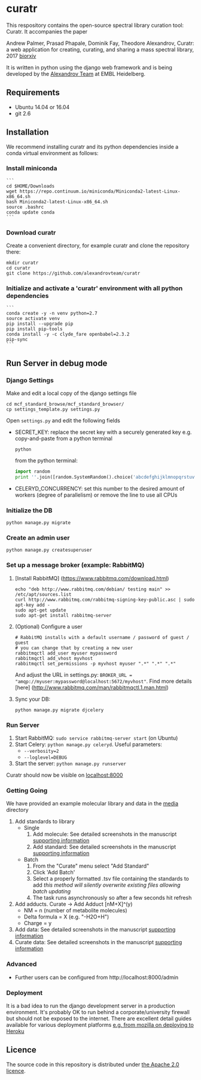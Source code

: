 # curatr
This respository contains the open-source spectral library curation tool: Curatr.
It accompanies the paper

Andrew Palmer, Prasad Phapale, Dominik Fay, Theodore Alexandrov, Curatr: a web application for creating, curating, and sharing a mass spectral library, 2017 [biorxiv](https://doi.org/10.1101/170571)

It is written in python using the django web framework and is being developed by the [Alexandrov Team](http://www.embl.de/research/units/scb/alexandrov/) at EMBL Heidelberg.

## Requirements ##
* Ubuntu 14.04 or 16.04
* git 2.6

## Installation ##
We recommend installing curatr and its python dependencies inside a conda virtual environment as follows:

### Install miniconda 
    ```
    cd $HOME/Downloads
    wget https://repo.continuum.io/miniconda/Miniconda2-latest-Linux-x86_64.sh
    bash Miniconda2-latest-Linux-x86_64.sh
    source .bashrc
    conda update conda
    ```
### Download curatr
Create a convenient directory, for example curatr and clone the repository there:
```commandline
mkdir curatr
cd curatr
git clone https://github.com/alexandrovteam/curatr
```

### Initialize and activate a 'curatr' environment with all python dependencies
    ```
    conda create -y -n venv python=2.7
    source activate venv
    pip install --upgrade pip
    pip install pip-tools
    conda install -y -c clyde_fare openbabel=2.3.2
    pip-sync
    ```
    
## Run Server in debug mode ##
### Django Settings ###
Make and edit a local copy of the django settings file
```
cd mcf_standard_browse/mcf_standard_browser/
cp settings_template.py settings.py
```
Open `settings.py` and edit the following fields
 * SECRET_KEY: replace the secret key with a securely generated key e.g. copy-and-paste from a python terminal
 
      ```
      python
      ```
      from the python terminal:
      ```python
      import random
      print ''.join([random.SystemRandom().choice('abcdefghijklmnopqrstuvwxyz0123456789!@#$%^&*(-_=+)') for i in range(50)])
      ```
 * CELERYD_CONCURRENCY: set this number to the desired amount of workers (degree of parallelism) or remove the line to use all CPUs  

### Initialize the DB ###
```
python manage.py migrate
```

### Create an admin user ##
```
python manage.py createsuperuser
```

### Set up a message broker (example: RabbitMQ) ##
1. [Install RabbitMQ] (https://www.rabbitmq.com/download.html)

    ```commandline
    echo "deb http://www.rabbitmq.com/debian/ testing main" >> /etc/apt/sources.list
    curl http://www.rabbitmq.com/rabbitmq-signing-key-public.asc | sudo apt-key add -
    sudo apt-get update
    sudo apt-get install rabbitmq-server
    ```
2. (Optional) Configure a user
    ```
    # RabbitMQ installs with a default username / password of guest / guest
    # you can change that by creating a new user
    rabbitmqctl add_user myuser mypassword
    rabbitmqctl add_vhost myvhost
    rabbitmqctl set_permissions -p myvhost myuser ".*" ".*" ".*"
    ```
    
    And adjust the URL in settings.py: `BROKER_URL = "amqp://myuser:mypassword@localhost:5672/myvhost"`.
    Find more details [here] (http://www.rabbitmq.com/man/rabbitmqctl.1.man.html)
3. Sync your DB: 
    ```commandline
    python manage.py migrate djcelery
    ```
### Run Server ###
1. Start RabbitMQ: `sudo service rabbitmq-server start` (on Ubuntu)
2. Start Celery: `python manage.py celeryd`. Useful parameters:
    - `--verbosity=2`
    - `--loglevel=DEBUG`
3. Start the server: `python manage.py runserver`

Curatr should now be visible on  [localhost:8000](http://localhost:8000)

### Getting Going ###

We have provided an example molecular library and data in the [media](https://github.com/alexandrovteam/curatr/mcf_standard_browser/media) directory 
1. Add standards to library
    * Single
        1. Add molecule:
            See detailed screenshots in the manuscript [supporting information](http://www.biorxiv.org/content/biorxiv/suppl/2017/08/15/170571.DC1/170571-1.pdf)
        2. Add standard:
            See detailed screenshots in the manuscript [supporting information](http://www.biorxiv.org/content/biorxiv/suppl/2017/08/15/170571.DC1/170571-1.pdf)
    * Batch
        1. From the "Curate" menu select "Add Standard"
        2. Click 'Add Batch'
        3. Select a properly formatted .tsv file containing the standards to add
            *this method will silently overwrite existing files allowing batch updating*
        4. The task runs asynchronously so after a few seconds hit refresh
2. Add adducts.
    Curate -> Add Adduct
    [nM+X]^(y)
    * NM = n (number of metabolite molecules)
    * Delta formula = X (e.g. "-H2O+H")
    * Charge = y 
3. Add data: 
    See detailed screenshots in the manuscript [supporting information](http://www.biorxiv.org/content/biorxiv/suppl/2017/08/15/170571.DC1/170571-1.pdf) 
4. Curate data: 
    See detailed screenshots in the manuscript [supporting information](http://www.biorxiv.org/content/biorxiv/suppl/2017/08/15/170571.DC1/170571-1.pdf)

    
### Advanced ###
* Further users can be configured from http://localhost:8000/admin

### Deployment ###
It is a bad idea to run the django development server in a production environment. It's probably OK to run behind a corporate/university firewall but should not be exposed to the internet. 
There are excellent detail guides available for various deployment platforms [e.g. from mozilla on deploying to Heroku ](https://developer.mozilla.org/en-US/docs/Learn/Server-side/Django/Deployment)
## Licence
The source code in this repository is distributed under [the Apache 2.0 licence](http://www.apache.org/licenses/LICENSE-2.0).
